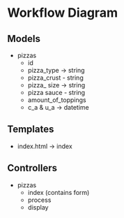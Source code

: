 # Workflow Diagram

## Models

- pizzas
    + id
    + pizza_type -> string
    + pizza_crust - string
    + pizza_ size -> string
    + pizza sauce - string
    + amount_of_toppings
    + c_a & u_a -> datetime

## Templates

- index.html -> index

## Controllers
- pizzas
     - index (contains form)
     - process
     - display 





